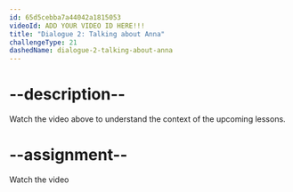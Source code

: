 ```yaml
---
id: 65d5cebba7a44042a1815053
videoId: ADD YOUR VIDEO ID HERE!!!
title: "Dialogue 2: Talking about Anna"
challengeType: 21
dashedName: dialogue-2-talking-about-anna
---
```


# --description--

Watch the video above to understand the context of the upcoming lessons.

# --assignment--

Watch the video
